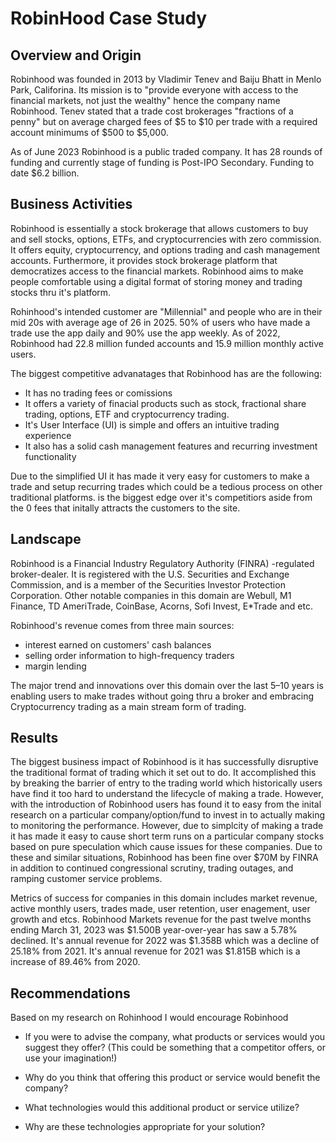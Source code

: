 # RobinHood Case Study 

## Overview and Origin
Robinhood was founded in 2013 by Vladimir Tenev and Baiju Bhatt in Menlo Park, Califorina. Its mission is to "provide everyone with access to the financial markets, not just the wealthy" hence the company name Robinhood. Tenev stated that a trade cost brokerages "fractions of a penny" but on average charged fees of $5 to $10 per trade  with a required account minimums of $500 to $5,000.

As of June 2023 Robinhood is a public traded company. It has 28 rounds of funding and currently stage of funding is Post-IPO Secondary. Funding to date $6.2 billion. 


## Business Activities

Robinhood is essentially a stock brokerage that allows customers to buy and sell stocks, options, ETFs, and cryptocurrencies with zero commission. It offers equity, cryptocurrency, and options trading and cash management accounts. Furthermore, it provides stock brokerage platform that democratizes access to the financial markets. Robinhood aims to make people comfortable using a digital format of storing money and trading stocks thru it's platform.

Rohinhood's intended customer are "Millennial" and people who are in their mid 20s with average age of 26 in 2025. 50% of users who have made a trade use the app daily and 90% use the app weekly. As of 2022, Robinhood had 22.8 million funded accounts and 15.9 million monthly active users.

The biggest competitive advanatages that Robinhood has are the following:
* It has no trading fees or comissions
* It offers a variety of finacial products such as stock, fractional share trading, options, ETF and cryptocurrency trading. 
* It's User Interface (UI) is simple and offers an intuitive trading experience
* It also has a solid cash management features and recurring investment functionality

Due to the simplified UI it has made it very easy for customers to make a trade and setup recurring trades which could be a tedious process on other traditional platforms. is the biggest edge over it's competitiors aside from the 0 fees that initally attracts the customers to the site. 

## Landscape
Robinhood is a Financial Industry Regulatory Authority (FINRA) -regulated broker-dealer. It is registered with the U.S. Securities and Exchange Commission, and is a member of the Securities Investor Protection Corporation. Other notable companies in this domain are Webull, M1 Finance, TD AmeriTrade, CoinBase, Acorns, Sofi Invest, E*Trade and etc.

Robinhood's revenue comes from three main sources: 
* interest earned on customers' cash balances 
* selling order information to high-frequency traders
* margin lending

The major trend and innovations over this domain over the last 5–10 years is enabling users to make trades without going thru a broker and embracing Cryptocurrency trading as a main stream form of trading.


## Results

The biggest business impact of Robinhood is it has successfully disruptive the traditional format of trading which it set out to do. It accomplished this by breaking the barrier of entry to the trading world which historically users have find it too hard to understand the lifecycle of making a trade. However, with the introduction of Robinhood users has found it to easy from the inital research on a particular company/option/fund to invest in to actually making to monitoring the performance. However, due to simplcity of making a trade it has made it easy to cause short term runs on a particular company stocks based on pure speculation which cause issues for these companies. Due to these and similar situations, Robinhood has been fine over $70M by FINRA in addition to continued congressional scrutiny, trading outages, and ramping customer service problems.

Metrics of success for companies in this domain includes market revenue, active monthly users, trades made, user retention, user enagement, user growth and etcs. Robinhood Markets revenue for the past twelve months ending March 31, 2023 was $1.500B year-over-year has saw a 5.78% declined. It's annual revenue for 2022 was $1.358B which was a decline of 25.18% from 2021. It's annual revenue for 2021 was $1.815B which is a increase of 89.46% from 2020.


## Recommendations

Based on my research on Rohinhood I would encourage Robinhood

* If you were to advise the company, what products or services would you suggest they offer? (This could be something that a competitor offers, or use your imagination!)

* Why do you think that offering this product or service would benefit the company?

* What technologies would this additional product or service utilize?

* Why are these technologies appropriate for your solution?